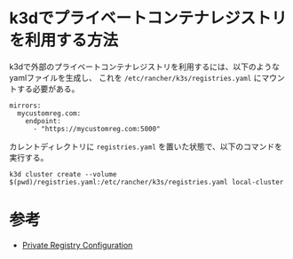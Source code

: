 # k3dでプライベートコンテナレジストリを利用する方法

k3dで外部のプライベートコンテナレジストリを利用するには、以下のようなyamlファイルを生成し、
これを `/etc/rancher/k3s/registries.yaml` にマウントする必要がある。

```
mirrors:
  mycustomreg.com:
    endpoint:
      - "https://mycustomreg.com:5000"
```

カレントディレクトリに `registries.yaml` を置いた状態で、以下のコマンドを実行する。

```
k3d cluster create --volume $(pwd)/registries.yaml:/etc/rancher/k3s/registries.yaml local-cluster
```

# 参考
* [Private Registry Configuration](https://rancher.com/docs/k3s/latest/en/installation/private-registry/)

